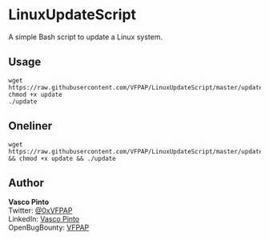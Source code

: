 # LinuxUpdateScript
A simple Bash script to update a Linux system.

## Usage

    wget https://raw.githubusercontent.com/VFPAP/LinuxUpdateScript/master/update
    chmod +x update
    ./update
    
## Oneliner

    wget https://raw.githubusercontent.com/VFPAP/LinuxUpdateScript/master/update && chmod +x update && ./update
    
## Author
**Vasco Pinto**
<br>Twitter: [@0xVFPAP](https://twitter.com/0xVFPAP)
<br>LinkedIn: [Vasco Pinto](https://linkedin.com/in/vascopinto97)
<br>OpenBugBounty: [VFPAP](https://www.openbugbounty.org/researchers/VFPAP)
